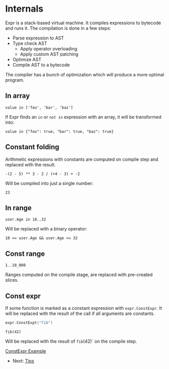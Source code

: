 # Internals

Expr is a stack-based virtual machine. It compiles expressions to bytecode and
runs it. The compilation is done in a few steps:

- Parse expression to AST
- Type check AST
    - Apply operator overloading
    - Apply custom AST patching
- Optimize AST
- Compile AST to a bytecode

The compiler has a bunch of optimization which will produce a more optimal program.

## In array

```
value in ['foo', 'bar', 'baz']
```

If Expr finds an `in` or `not in` expression with an array, it will be
transformed into:

```
value in {"foo": true, "bar": true, "baz": true}
```

## Constant folding

Arithmetic expressions with constants are computed on compile step and replaced
with the result.

```
-(2 - 5) ** 3 - 2 / (+4 - 3) + -2
```

Will be compiled into just a single number:

```
23
```

## In range

```
user.Age in 18..32
```

Will be replaced with a binary operator:

```
18 <= user.Age && user.Age <= 32
```

## Const range

```
1..10_000
```

Ranges computed on the compile stage, are replaced with pre-created slices.

## Const expr

If some function is marked as a constant expression with `expr.ConstExpr`. It will be
replaced with the result of the call if all arguments are constants.

```go
expr.ConstExpt("fib")
```

```
fib(42)
``` 

Will be replaced with the result of `fib`(42)` on the compile step.

[ConstExpr Example](https://pkg.go.dev/github.com/ilius/expr?tab=doc#ConstExpr)

* Next: [Tips](Tips.md)
